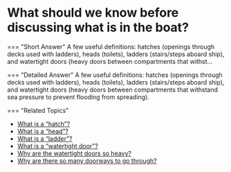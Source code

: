 # What should we know before discussing what is in the boat?

    
=== "Short Answer"
  A few useful definitions: hatches (openings through decks used with ladders), heads (toilets), ladders (stairs/steps aboard ship), and watertight doors (heavy doors between compartments that withst…

=== "Detailed Answer"
    A few useful definitions: hatches (openings through decks used with ladders), heads (toilets), ladders (stairs/steps aboard ship), and watertight doors (heavy doors between compartments that withstand sea pressure to prevent flooding from spreading).

=== "Related Topics"
  - [What is a “hatch”?](what-is-a-hatch.md)
  - [What is a “head”?](what-is-a-head.md)
  - [What is a “ladder”?](what-is-a-ladder.md)
  - [What is a “watertight door”?](what-is-a-watertight-door.md)
  - [Why are the watertight doors so heavy?](why-are-the-watertight-doors-so-heavy.md)
  - [Why are there so many doorways to go through?](why-are-there-so-many-doorways-to-go-through.md)
